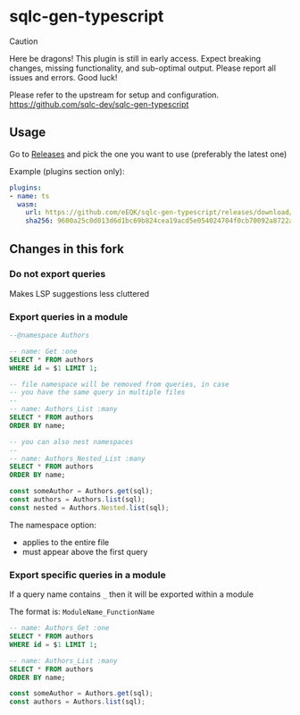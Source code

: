 # sqlc-gen-typescript

> [!CAUTION]
> Here be dragons! This plugin is still in early access. Expect breaking changes, missing functionality, and sub-optimal output. Please report all issues and errors. Good luck!

Please refer to the upstream for setup and configuration. https://github.com/sqlc-dev/sqlc-gen-typescript

## Usage

Go to [Releases](https://github.com/eEQK/sqlc-gen-typescript/releases) and pick the one you want to use (preferably the latest one)

Example (plugins section only):
```yml
plugins:
- name: ts
  wasm:
    url: https://github.com/eEQK/sqlc-gen-typescript/releases/download/v20241222.095711_4e4caaa/sqlc-gen-typescript_dev.wasm
    sha256: 9600a25c0d013d6d1bc69b824cea19acd5e054024704f0cb70092a8722a2b9a1
```

## Changes in this fork

### Do not export queries
Makes LSP suggestions less cluttered

### Export queries in a module

```sql
--@namespace Authors

-- name: Get :one
SELECT * FROM authors
WHERE id = $1 LIMIT 1;

-- file namespace will be removed from queries, in case
-- you have the same query in multiple files
--
-- name: Authors_List :many
SELECT * FROM authors
ORDER BY name;

-- you can also nest namespaces
--
-- name: Authors_Nested_List :many
SELECT * FROM authors
ORDER BY name;
```

```typescript
const someAuthor = Authors.get(sql);
const authors = Authors.list(sql);
const nested = Authors.Nested.list(sql);
```

The namespace option:
* applies to the entire file
* must appear above the first query

### Export specific queries in a module
If a query name contains `_` then it will be exported within a module

The format is: `ModuleName_FunctionName`

```sql
-- name: Authors_Get :one
SELECT * FROM authors
WHERE id = $1 LIMIT 1;

-- name: Authors_List :many
SELECT * FROM authors
ORDER BY name;
```

```typescript
const someAuthor = Authors.get(sql);
const authors = Authors.list(sql);
```
